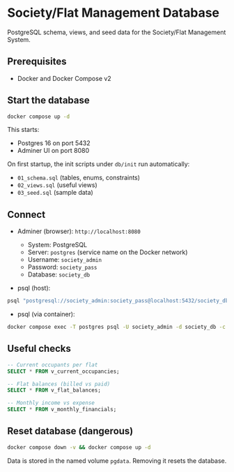 # Society/Flat Management Database

PostgreSQL schema, views, and seed data for the Society/Flat Management System.

## Prerequisites
- Docker and Docker Compose v2

## Start the database
```bash
docker compose up -d
```

This starts:
- Postgres 16 on port 5432
- Adminer UI on port 8080

On first startup, the init scripts under `db/init` run automatically:
- `01_schema.sql` (tables, enums, constraints)
- `02_views.sql` (useful views)
- `03_seed.sql` (sample data)

## Connect
- Adminer (browser): `http://localhost:8080`
  - System: PostgreSQL
  - Server: `postgres` (service name on the Docker network)
  - Username: `society_admin`
  - Password: `society_pass`
  - Database: `society_db`

- psql (host):
```bash
psql "postgresql://society_admin:society_pass@localhost:5432/society_db"
```

- psql (via container):
```bash
docker compose exec -T postgres psql -U society_admin -d society_db -c "SELECT 1;"
```

## Useful checks
```sql
-- Current occupants per flat
SELECT * FROM v_current_occupancies;

-- Flat balances (billed vs paid)
SELECT * FROM v_flat_balances;

-- Monthly income vs expense
SELECT * FROM v_monthly_financials;
```

## Reset database (dangerous)
```bash
docker compose down -v && docker compose up -d
```

Data is stored in the named volume `pgdata`. Removing it resets the database.
